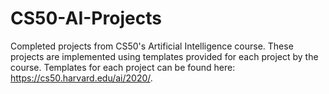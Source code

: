 # CS50-AI-Projects
Completed projects from CS50's Artificial Intelligence course.
These projects are implemented using templates provided for each project by the course. Templates for each project can be found here: https://cs50.harvard.edu/ai/2020/.